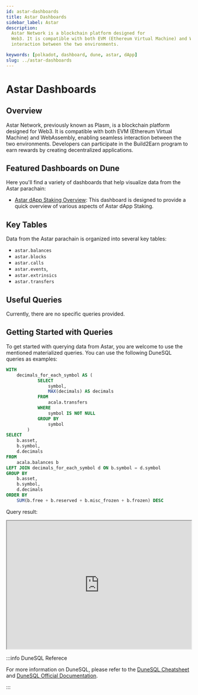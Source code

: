 ```yaml
---
id: astar-dashboards
title: Astar Dashboards
sidebar_label: Astar
description:
  Astar Network is a blockchain platform designed for
  Web3. It is compatible with both EVM (Ethereum Virtual Machine) and WebAssembly, enabling seamless
  interaction between the two environments.

keywords: [polkadot, dashboard, dune, astar, dApp]
slug: ../astar-dashboards
---
```


# Astar Dashboards

## Overview

Astar Network, previously known as Plasm, is a blockchain platform designed for Web3.
It is compatible with both EVM (Ethereum Virtual Machine) and WebAssembly, enabling seamless
interaction between the two environments. Developers can participate in the Build2Earn program to
earn rewards by creating decentralized applications.

## Featured Dashboards on Dune

Here you'll find a variety of dashboards that help visualize data from the Astar parachain:

- [Astar dApp Staking Overview](https://dune.com/substrate/astar-dapp-staking): This dashboard is
  designed to provide a quick overview of various aspects of Astar dApp Staking.

## Key Tables

Data from the Astar parachain is organized into several key tables:

- `astar.balances`
- `astar.blocks`
- `astar.calls`
- `astar.events`,
- `astar.extrinsics`
- `astar.transfers`

## Useful Queries

Currently, there are no specific queries provided.

## Getting Started with Queries

To get started with querying data from Astar, you are welcome to use the mentioned materialized
queries. You can use the following DuneSQL queries as examples:

```sql title="Astar EVM Executed" showLineNumbers
WITH
    decimals_for_each_symbol AS (
            SELECT
                symbol,
                MAX(decimals) AS decimals
            FROM
                acala.transfers
            WHERE
                symbol IS NOT NULL
            GROUP BY
                symbol
        )
SELECT
    b.asset,
    b.symbol,
    d.decimals
FROM
    acala.balances b
LEFT JOIN decimals_for_each_symbol d ON b.symbol = d.symbol
GROUP BY
    b.asset,
    b.symbol,
    d.decimals
ORDER BY
    SUM(b.free + b.reserved + b.misc_frozen + b.frozen) DESC
```

Query result:

<iframe src="https://dune.com/embeds/3476827/6371367/" height="350" width="100%"></iframe>

:::info DuneSQL Referece

For more information on DuneSQL, please refer to the [DuneSQL Cheatsheet](../dunesql-cheatsheet.md)
and
[DuneSQL Official Documentation](https://docs.dune.com/query-engine/Functions-and-operators/index).

:::
